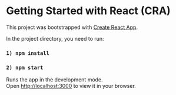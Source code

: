 # Getting Started with React (CRA)

This project was bootstrapped with [Create React App](https://github.com/facebook/create-react-app).

In the project directory, you need to run:
### `1) npm install`
### `2) npm start`

Runs the app in the development mode.\
Open [http://localhost:3000](http://localhost:3000) to view it in your browser.
